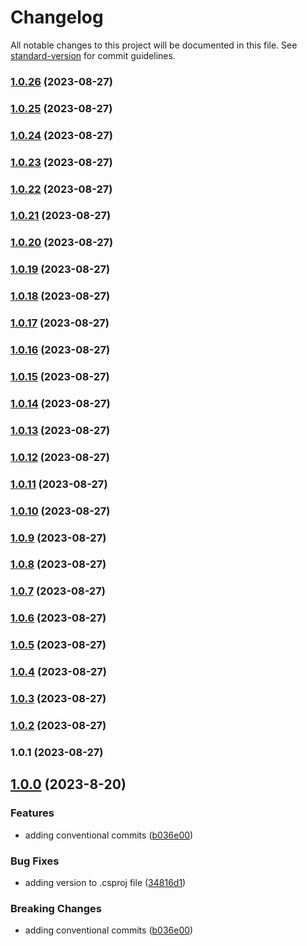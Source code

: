 # Changelog

All notable changes to this project will be documented in this file. See [standard-version](https://github.com/conventional-changelog/standard-version) for commit guidelines.

### [1.0.26](https://github.com/swarooprooney/devops/compare/v1.0.25...v1.0.26) (2023-08-27)

### [1.0.25](https://github.com/swarooprooney/devops/compare/v1.0.24...v1.0.25) (2023-08-27)

### [1.0.24](https://github.com/swarooprooney/devops/compare/v1.0.23...v1.0.24) (2023-08-27)

### [1.0.23](https://github.com/swarooprooney/devops/compare/v1.0.22...v1.0.23) (2023-08-27)

### [1.0.22](https://github.com/swarooprooney/devops/compare/v1.0.21...v1.0.22) (2023-08-27)

### [1.0.21](https://github.com/swarooprooney/devops/compare/v1.0.20...v1.0.21) (2023-08-27)

### [1.0.20](https://github.com/swarooprooney/devops/compare/v1.0.19...v1.0.20) (2023-08-27)

### [1.0.19](https://github.com/swarooprooney/devops/compare/v1.0.18...v1.0.19) (2023-08-27)

### [1.0.18](https://github.com/swarooprooney/devops/compare/v1.0.17...v1.0.18) (2023-08-27)

### [1.0.17](https://github.com/swarooprooney/devops/compare/v1.0.16...v1.0.17) (2023-08-27)

### [1.0.16](https://github.com/swarooprooney/devops/compare/v1.0.15...v1.0.16) (2023-08-27)

### [1.0.15](https://github.com/swarooprooney/devops/compare/v1.0.14...v1.0.15) (2023-08-27)

### [1.0.14](https://github.com/swarooprooney/devops/compare/v1.0.13...v1.0.14) (2023-08-27)

### [1.0.13](https://github.com/swarooprooney/devops/compare/v1.0.12...v1.0.13) (2023-08-27)

### [1.0.12](https://github.com/swarooprooney/devops/compare/v1.0.11...v1.0.12) (2023-08-27)

### [1.0.11](https://github.com/swarooprooney/devops/compare/v1.0.10...v1.0.11) (2023-08-27)

### [1.0.10](https://github.com/swarooprooney/devops/compare/v1.0.9...v1.0.10) (2023-08-27)

### [1.0.9](https://github.com/swarooprooney/devops/compare/v1.0.8...v1.0.9) (2023-08-27)

### [1.0.8](https://github.com/swarooprooney/devops/compare/v1.0.7...v1.0.8) (2023-08-27)

### [1.0.7](https://github.com/swarooprooney/devops/compare/v1.0.6...v1.0.7) (2023-08-27)

### [1.0.6](https://github.com/swarooprooney/devops/compare/v1.0.5...v1.0.6) (2023-08-27)

### [1.0.5](https://github.com/swarooprooney/devops/compare/v1.0.4...v1.0.5) (2023-08-27)

### [1.0.4](https://github.com/swarooprooney/devops/compare/v1.0.3...v1.0.4) (2023-08-27)

### [1.0.3](https://github.com/swarooprooney/devops/compare/v1.0.2...v1.0.3) (2023-08-27)

### [1.0.2](https://github.com/swarooprooney/devops/compare/v1.0.1...v1.0.2) (2023-08-27)

### 1.0.1 (2023-08-27)

<a name="1.0.0"></a>
## [1.0.0](https://www.github.com/swarooprooney/devops/releases/tag/v1.0.0) (2023-8-20)

### Features

* adding conventional commits ([b036e00](https://www.github.com/swarooprooney/devops/commit/b036e000996c29322694d49b5664b33a872462ca))

### Bug Fixes

* adding version to .csproj file ([34816d1](https://www.github.com/swarooprooney/devops/commit/34816d1a286afe88dff586fdaeffd69ae574c3b0))

### Breaking Changes

* adding conventional commits ([b036e00](https://www.github.com/swarooprooney/devops/commit/b036e000996c29322694d49b5664b33a872462ca))
